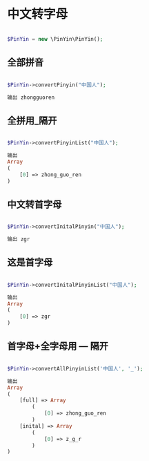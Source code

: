 # 中文转字母

```php

$PinYin = new \PinYin\PinYin();

```

## 全部拼音

```php

$PinYin->convertPinyin("中国人");

输出 zhongguoren

```

## 全拼用_隔开

```php

$PinYin->convertPinyinList("中国人");

输出
Array
(
    [0] => zhong_guo_ren
)

```

## 中文转首字母

```php

$PinYin->convertInitalPinyin("中国人");

输出 zgr

```

## 这是首字母

```php

$PinYin->convertInitalPinyinList("中国人");

输出 
Array
(
    [0] => zgr
)

```

## 首字母+全字母用 — 隔开

```php

$PinYin->convertAllPinyinList('中国人', '_');

输出 
Array
(
    [full] => Array
        (
            [0] => zhong_guo_ren
        )
    [inital] => Array
        (
            [0] => z_g_r
        )
)

```
